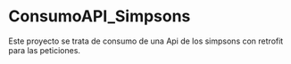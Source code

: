 # ConsumoAPI_Simpsons
Este proyecto se trata de consumo de una Api de los simpsons con retrofit para las peticiones.
